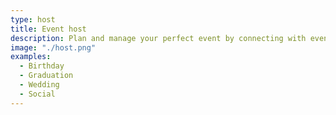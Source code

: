 ```yaml
---
type: host
title: Event host
description: Plan and manage your perfect event by connecting with event professionals.
image: "./host.png"
examples:
  - Birthday
  - Graduation
  - Wedding
  - Social
---
```

